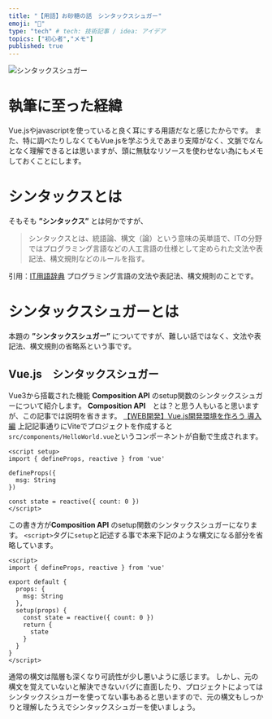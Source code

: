 ```yaml
---
title: "【用語】お砂糖の話　シンタックスシュガー"
emoji: "🌊"
type: "tech" # tech: 技術記事 / idea: アイデア
topics: ["初心者","メモ"]
published: true
---
```

![シンタックスシュガー](https://storage.googleapis.com/zenn-user-upload/a8003e00579167d4a53fef4b.jpg)
# 執筆に至った経緯
Vue.jsやjavascriptを使っていると良く耳にする用語だなと感じたからです。
また、特に調べたりしなくてもVue.jsを学ぶうえであまり支障がなく、文脈でなんとなく理解できるとは思いますが、頭に無駄なリソースを使わせない為にもメモしておくことにします。

# シンタックスとは
そもそも **”シンタックス”** とは何かですが、
> シンタックスとは、統語論、構文（論）という意味の英単語で、ITの分野ではプログラミング言語などの人工言語の仕様として定められた文法や表記法、構文規則などのルールを指す。

引用：[IT用語辞典](https://e-words.jp/w/%E3%82%B7%E3%83%B3%E3%82%BF%E3%83%83%E3%82%AF%E3%82%B9.html)
プログラミング言語の文法や表記法、構文規則のことです。

# シンタックスシュガーとは
本題の **”シンタックスシュガー”** についてですが、難しい話ではなく、文法や表記法、構文規則の省略系という事です。
## Vue.js　シンタックスシュガー
Vue3から搭載された機能 **Composition API** のsetup関数のシンタックスシュガーについて紹介します。
**Composition API**　とは？と思う人もいると思いますが、この記事では説明を省きます。
[【WEB開発】Vue.js開発環境を作ろう 導入編](https://zenn.dev/grimm_marchen/articles/7ea42fe913c9068ec1c6)
上記記事通りにViteでプロジェクトを作成すると`src/components/HelloWorld.vue`というコンポーネントが自動で生成されます。
```javascript:HelloWorld.vue
<script setup>
import { defineProps, reactive } from 'vue'

defineProps({
  msg: String
})

const state = reactive({ count: 0 })
</script>
```
この書き方が**Composition API** のsetup関数のシンタックスシュガーになります。
`<script>`タグに`setup`と記述する事で本来下記のような構文になる部分を省略しています。

```javascript:HelloWorld.vue'
<script>
import { defineProps, reactive } from 'vue'

export default {
  props: {
    msg: String
  },
  setup(props) {
    const state = reactive({ count: 0 })
    return {
      state
    }
  }
}
</script>
```

通常の構文は階層も深くなり可読性が少し悪いように感じます。
しかし、元の構文を覚えていないと解決できないバグに直面したり、プロジェクトによってはシンタックスシュガーを使ってない事もあると思いますので、元の構文もしっかりと理解したうえでシンタックスシュガーを使いましょう。